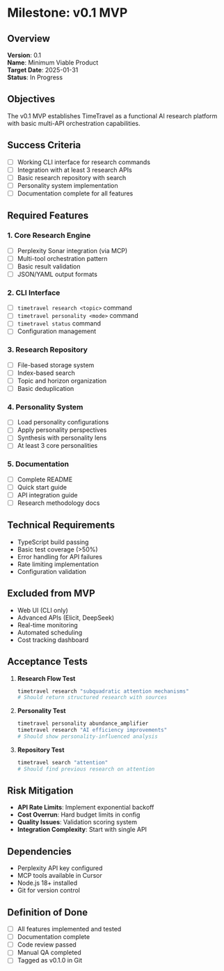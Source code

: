 # Milestone: v0.1 MVP

## Overview

**Version**: 0.1  
**Name**: Minimum Viable Product  
**Target Date**: 2025-01-31  
**Status**: In Progress

## Objectives

The v0.1 MVP establishes TimeTravel as a functional AI research platform with basic multi-API orchestration capabilities.

## Success Criteria

- [ ] Working CLI interface for research commands
- [ ] Integration with at least 3 research APIs
- [ ] Basic research repository with search
- [ ] Personality system implementation
- [ ] Documentation complete for all features

## Required Features

### 1. Core Research Engine

- [ ] Perplexity Sonar integration (via MCP)
- [ ] Multi-tool orchestration pattern
- [ ] Basic result validation
- [ ] JSON/YAML output formats

### 2. CLI Interface

- [ ] `timetravel research <topic>` command
- [ ] `timetravel personality <mode>` command
- [ ] `timetravel status` command
- [ ] Configuration management

### 3. Research Repository

- [ ] File-based storage system
- [ ] Index-based search
- [ ] Topic and horizon organization
- [ ] Basic deduplication

### 4. Personality System

- [ ] Load personality configurations
- [ ] Apply personality perspectives
- [ ] Synthesis with personality lens
- [ ] At least 3 core personalities

### 5. Documentation

- [ ] Complete README
- [ ] Quick start guide
- [ ] API integration guide
- [ ] Research methodology docs

## Technical Requirements

- TypeScript build passing
- Basic test coverage (>50%)
- Error handling for API failures
- Rate limiting implementation
- Configuration validation

## Excluded from MVP

- Web UI (CLI only)
- Advanced APIs (Elicit, DeepSeek)
- Real-time monitoring
- Automated scheduling
- Cost tracking dashboard

## Acceptance Tests

1. **Research Flow Test**

   ```bash
   timetravel research "subquadratic attention mechanisms"
   # Should return structured research with sources
   ```

2. **Personality Test**

   ```bash
   timetravel personality abundance_amplifier
   timetravel research "AI efficiency improvements"
   # Should show personality-influenced analysis
   ```

3. **Repository Test**
   ```bash
   timetravel search "attention"
   # Should find previous research on attention
   ```

## Risk Mitigation

- **API Rate Limits**: Implement exponential backoff
- **Cost Overrun**: Hard budget limits in config
- **Quality Issues**: Validation scoring system
- **Integration Complexity**: Start with single API

## Dependencies

- Perplexity API key configured
- MCP tools available in Cursor
- Node.js 18+ installed
- Git for version control

## Definition of Done

- [ ] All features implemented and tested
- [ ] Documentation complete
- [ ] Code review passed
- [ ] Manual QA completed
- [ ] Tagged as v0.1.0 in Git
